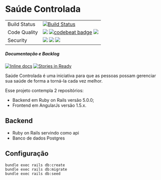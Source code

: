 # Saúde Controlada

<table>
  <tr>
    <td>Build Status</td>
    <td>
      <a href="https://travis-ci.org/peimelo/saudecontrolada"><img src="https://travis-ci.org/peimelo/saudecontrolada.svg?branch=master" alt="Build Status" ></a>
    </td>
  </tr>
  <tr>
    <td>Code Quality</td>
    <td>
      <a href="https://codeclimate.com/github/peimelo/saudecontrolada"><img src="https://codeclimate.com/github/peimelo/saudecontrolada/badges/gpa.svg" /></a>
      <a href="https://codebeat.co/projects/github-com-peimelo-saudecontrolada"><img alt="codebeat badge" src="https://codebeat.co/badges/8fb95a53-e610-4828-82cd-70475686ea38" /></a>
      <a href="https://codeclimate.com/github/peimelo/saudecontrolada/coverage"><img src="https://codeclimate.com/github/peimelo/saudecontrolada/badges/coverage.svg" /></a>
    </td>
  </tr>
  <tr>
    <td>Security</td>
    <td>
      <a href="https://hakiri.io/github/peimelo/saudecontrolada/master"><img src="https://hakiri.io/github/peimelo/saudecontrolada/master.svg" /></a>
      <a href="http://rails-brakeman.com/peimelo/saudecontrolada"><img src="http://rails-brakeman.com/peimelo/saudecontrolada.png" /></a>
      <a href="https://gemnasium.com/peimelo/saudecontrolada"><img src="https://gemnasium.com/peimelo/saudecontrolada.svg" /></a>
    </td>
  </tr>
</table>

##### Documentação e Backlog
[![Inline docs](http://inch-ci.org/github/peimelo/saudecontrolada.svg?branch=master)](http://inch-ci.org/github/peimelo/saudecontrolada)
[![Stories in Ready](https://badge.waffle.io/peimelo/saudecontrolada.svg?label=ready&title=Ready)](http://waffle.io/peimelo/saudecontrolada)

Saúde Controlada é uma iniciativa para que as pessoas possam gerenciar
sua saúde de forma a torná-la cada vez melhor.

Esse projeto contempla 2 repositórios:

- Backend em Ruby on Rails versão 5.0.0;
- Frontend em AngularJs versão 1.5.x.

## Backend

- Ruby on Rails servindo como api
- Banco de dados Postgres

## Configuração

    bundle exec rails db:create
    bundle exec rails db:migrate
    bundle exec rails db:seed
